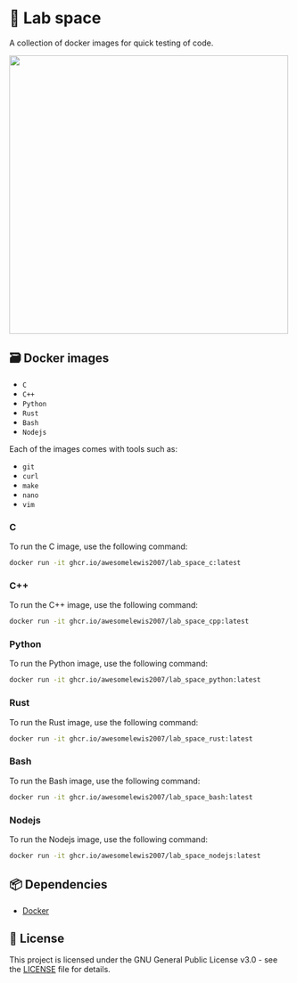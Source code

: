# 🧪 Lab space
A collection of docker images for quick testing of code.

<img src="https://github.com/awesomelewis2007/lab_space/blob/master/demo.gif" width=500>

## 🗃️ Docker images

- `C`
- `C++`
- `Python`
- `Rust`
- `Bash`
- `Nodejs`

Each of the images comes with tools such as:
- `git`
- `curl`
- `make`
- `nano`
- `vim`

### C
To run the C image, use the following command:
```bash
docker run -it ghcr.io/awesomelewis2007/lab_space_c:latest
```

### C++
To run the C++ image, use the following command:
```bash
docker run -it ghcr.io/awesomelewis2007/lab_space_cpp:latest
```

### Python
To run the Python image, use the following command:
```bash
docker run -it ghcr.io/awesomelewis2007/lab_space_python:latest
```

### Rust
To run the Rust image, use the following command:
```bash
docker run -it ghcr.io/awesomelewis2007/lab_space_rust:latest
```

### Bash
To run the Bash image, use the following command:
```bash
docker run -it ghcr.io/awesomelewis2007/lab_space_bash:latest
```

### Nodejs
To run the Nodejs image, use the following command:
```bash
docker run -it ghcr.io/awesomelewis2007/lab_space_nodejs:latest
```

## 📦 Dependencies
- [Docker](https://www.docker.com/)

## 📝 License
This project is licensed under the GNU General Public License v3.0 - see the [LICENSE](LICENSE) file for details.
